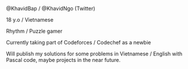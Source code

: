 @KhavidBap / @KhavidNgo (Twitter)

18 y.o / Vietnamese

Rhythm / Puzzle gamer

Currently taking part of Codeforces / Codechef as a newbie

Will publish my solutions for some problems in Vietnamese / English with Pascal code, maybe projects in the near future.
